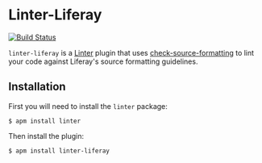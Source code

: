 # Linter-Liferay

[![Build Status](https://travis-ci.org/mthadley/linter-liferay.svg?branch=master)](https://travis-ci.org/mthadley/linter-liferay)

`linter-liferay` is a [Linter](https://github.com/AtomLinter/Linter) plugin that uses [check-source-formatting](https://github.com/natecavanaugh/check-source-formatting) to lint your code against Liferay's source formatting guidelines.

## Installation

First you will need to install the `linter` package:

```console
$ apm install linter
```

Then install the plugin:

```console
$ apm install linter-liferay
```
